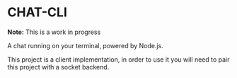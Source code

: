 # CHAT-CLI

**Note:** This is a work in progress

A chat running on your terminal, powered by Node.js.

This project is a client implementation, in order to use it you will need to
pair this project with a socket backend.
